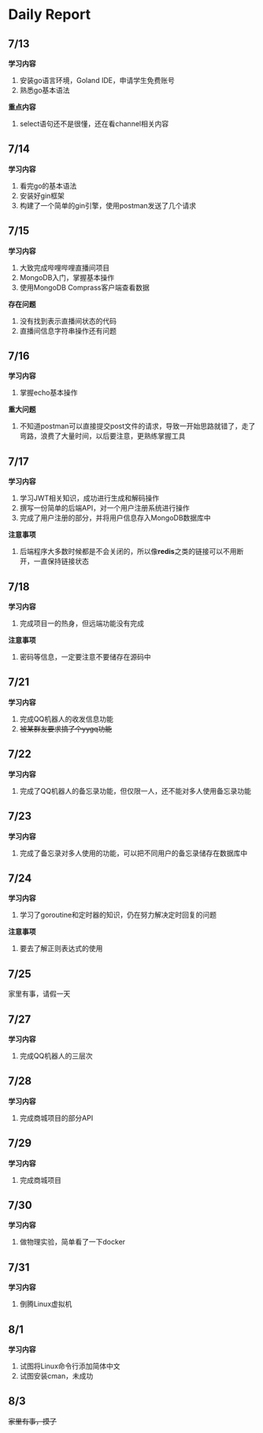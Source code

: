 # Daily Report

## 7/13

**学习内容**

1. 安装go语言环境，Goland IDE，申请学生免费账号
2. 熟悉go基本语法

**重点内容**

1. select语句还不是很懂，还在看channel相关内容



## 7/14

**学习内容**

1. 看完go的基本语法
2. 安装好gin框架
3. 构建了一个简单的gin引擎，使用postman发送了几个请求

## 7/15

**学习内容**

1. 大致完成哔哩哔哩直播间项目
2. MongoDB入门，掌握基本操作
3. 使用MongoDB Comprass客户端查看数据

**存在问题**

1. 没有找到表示直播间状态的代码
2. 直播间信息字符串操作还有问题

## 7/16

**学习内容**

1. 掌握echo基本操作

**重大问题**

1. 不知道postman可以直接提交post文件的请求，导致一开始思路就错了，走了弯路，浪费了大量时间，以后要注意，更熟练掌握工具

## 7/17

**学习内容**

1. 学习JWT相关知识，成功进行生成和解码操作
2. 撰写一份简单的后端API，对一个用户注册系统进行操作
3. 完成了用户注册的部分，并将用户信息存入MongoDB数据库中

**注意事项**

1. 后端程序大多数时候都是不会关闭的，所以像**redis**之类的链接可以不用断开，一直保持链接状态

## 7/18

**学习内容**

1. 完成项目一的热身，但远端功能没有完成

**注意事项**

1. 密码等信息，一定要注意不要储存在源码中

## 7/21

**学习内容**

1. 完成QQ机器人的收发信息功能
2. ~~被某群友要求搞了个yygq功能~~

## 7/22

**学习内容**

1. 完成了QQ机器人的备忘录功能，但仅限一人，还不能对多人使用备忘录功能

## 7/23

**学习内容**

1. 完成了备忘录对多人使用的功能，可以把不同用户的备忘录储存在数据库中

## 7/24

**学习内容**

1. 学习了goroutine和定时器的知识，仍在努力解决定时回复的问题

**注意事项**

1. 要去了解正则表达式的使用

## 7/25

家里有事，请假一天

## 7/27

**学习内容**

1. 完成QQ机器人的三层次

## 7/28

**学习内容**

1. 完成商城项目的部分API

## 7/29

**学习内容**

1. 完成商城项目

## 7/30

**学习内容**

1. 做物理实验，简单看了一下docker

## 7/31

**学习内容**

1. 倒腾Linux虚拟机

## 8/1

**学习内容**

1. 试图将Linux命令行添加简体中文
2. 试图安装cman，未成功

## 8/3

~~家里有事，摸了~~